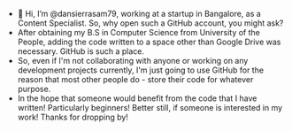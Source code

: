 - 👋 Hi, I’m @dansierrasam79, working at a startup in Bangalore, as a Content Specialist. So, why open such a GitHub account, you might ask?
- After obtaining my B.S in Computer Science from University of the People, adding the code written to a space other than Google Drive was necessary. GitHub is such a place. 
- So, even if I'm not collaborating with anyone or working on any development projects currently, I'm just going to use GitHub for the reason that most other people do - store their code for whatever purpose.
- In the hope that someone would benefit from the code that I have written! Particularly beginners! Better still, if someone is interested in my work!
Thanks for dropping by!
<!---
dansierrasam79/dansierrasam79 is a ✨ special ✨ repository because its `README.md` (this file) appears on your GitHub profile.
You can click the Preview link to take a look at your changes.
--->
